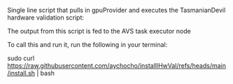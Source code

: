 Single line script that pulls in gpuProvider and executes the TasmanianDevil hardware validation script:

The output from this script is fed to the AVS task executor node

To call this and run it, run the following in your terminal:


sudo curl https://raw.githubusercontent.com/aychocho/installlHwVal/refs/heads/main/install.sh | bash
